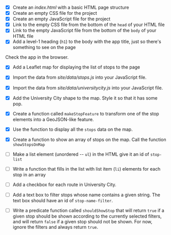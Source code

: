 - [X] Create an _index.html_ with a basic HTML page structure
- [X] Create an empty CSS file for the project
- [X] Create an empty JavaScript file for the project
- [X] Link to the empty CSS file from the bottom of the `head` of your HTML file
- [X] Link to the empty JavaScript file from the bottom of the `body` of your HTML file
- [X] Add a level-1 heading (`h1`) to the body with the app title, just so there's something to see on the page

Check the app in the browser.

- [X] Add a Leaflet map for displaying the list of stops to the page
- [X] Import the data from _site/data/stops.js_ into your JavaScript file.
- [X] Import the data from _site/data/universitycity.js_ into your JavaScript file.
- [X] Add the University City shape to the map. Style it so that it has some pop.

- [X] Create a function called `makeStopFeature` to transform one of the stop elements into a GeoJSON-like feature.
- [X] Use the function to display all the `stops` data on the map.
- [X] Create a function to show an array of stops on the map. Call the function `showStopsOnMap`

- [ ] Make a list element (unordered -- `ul`) in the HTML give it an id of `stop-list`
- [ ] Write a function that fills in the list with list item (`li`) elements for each stop in an array
- [ ] Add a checkbox for each route in University City.
- [ ] Add a text box to filter stops whose name contains a given string. The text box should have an id of `stop-name-filter`.
- [ ] Write a predicate function called `shouldShowStop` that will return `true` if a given stop should be shown according to the currently selected filters, and will return `false` if a given stop should not be shown. For now, ignore the filters and always return `true`.
